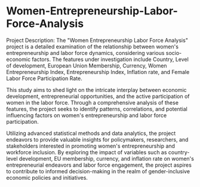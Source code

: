 # Women-Entrepreneurship-Labor-Force-Analysis



Project Description:
The "Women Entrepreneurship Labor Force Analysis" project is a detailed examination of the relationship between women's entrepreneurship and labor force dynamics, considering various socio-economic factors. The features under investigation include Country, Level of development, European Union Membership, Currency, Women Entrepreneurship Index, Entrepreneurship Index, Inflation rate, and Female Labor Force Participation Rate.

This study aims to shed light on the intricate interplay between economic development, entrepreneurial opportunities, and the active participation of women in the labor force. Through a comprehensive analysis of these features, the project seeks to identify patterns, correlations, and potential influencing factors on women's entrepreneurship and labor force participation.

Utilizing advanced statistical methods and data analytics, the project endeavors to provide valuable insights for policymakers, researchers, and stakeholders interested in promoting women's entrepreneurship and workforce inclusion. By exploring the impact of variables such as country-level development, EU membership, currency, and inflation rate on women's entrepreneurial endeavors and labor force engagement, the project aspires to contribute to informed decision-making in the realm of gender-inclusive economic policies and initiatives.
